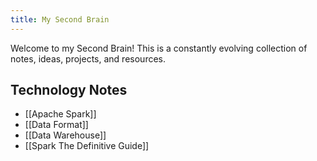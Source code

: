```yaml
---
title: My Second Brain
---
```


Welcome to my Second Brain! This is a constantly evolving collection of notes, ideas, projects, and resources.

## Technology Notes
- [[Apache Spark]]
- [[Data Format]]
- [[Data Warehouse]]
- [[Spark The Definitive Guide]]
    